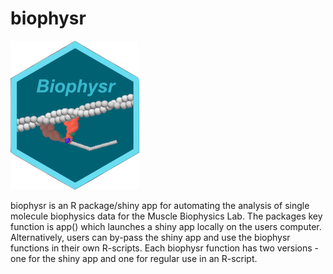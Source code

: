 # biophysr 
![](bp3.png)


biophysr is an R package/shiny app for automating the analysis of single molecule biophysics data for the Muscle Biophysics Lab. The packages key function is app() which launches a shiny app locally on the users computer. Alternatively, users can by-pass the shiny app and use the biophysr functions in their own R-scripts. Each biophysr function has two versions - one for the shiny app and one for regular use in an R-script.

